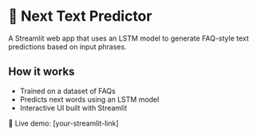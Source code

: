 # 🧠 Next Text Predictor

A Streamlit web app that uses an LSTM model to generate FAQ-style text predictions based on input phrases.

## How it works
- Trained on a dataset of FAQs
- Predicts next words using an LSTM model
- Interactive UI built with Streamlit

🚀 Live demo: [your-streamlit-link]
